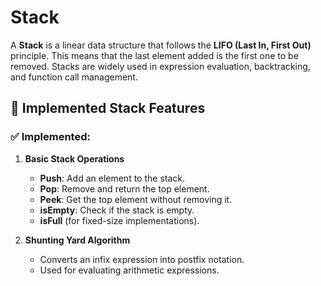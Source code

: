 # Stack

A **Stack** is a linear data structure that follows the **LIFO (Last In, First Out)** principle. This means that the last element added is the first one to be removed. Stacks are widely used in expression evaluation, backtracking, and function call management.

## 🔄 Implemented Stack Features

### ✅ Implemented:
1. **Basic Stack Operations**
   - **Push**: Add an element to the stack.
   - **Pop**: Remove and return the top element.
   - **Peek**: Get the top element without removing it.
   - **isEmpty**: Check if the stack is empty.
   - **isFull** (for fixed-size implementations).

2. **Shunting Yard Algorithm**
   - Converts an infix expression into postfix notation.
   - Used for evaluating arithmetic expressions.
